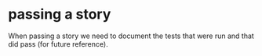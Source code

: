 # passing a story

When passing a story we need to document the tests that were run and that did pass \(for future reference\).


